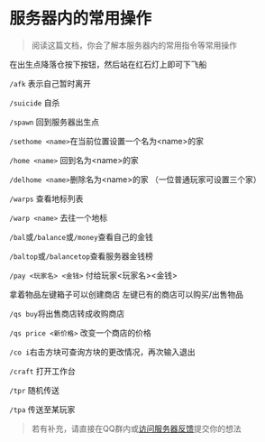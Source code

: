 # 服务器内的常用操作

> 阅读这篇文档，你会了解本服务器内的常用指令等常用操作

在出生点降落仓按下按钮，然后站在红石灯上即可下飞船 

`/afk` 表示自己暂时离开 

`/suicide` 自杀 

`/spawn` 回到服务器出生点

`/sethome <name>`在当前位置设置一个名为&lt;name&gt;的家 

`/home <name>` 回到名为&lt;name&gt;的家 

`/delhome <name>`删除名为&lt;name&gt;的家 （一位普通玩家可设置三个家） 

`/warps` 查看地标列表 

`/warp <name>` 去往一个地标

`/bal`或`/balance`或`/money`查看自己的金钱 

`/baltop`或`/balancetop`查看服务器金钱榜 

`/pay <玩家名> <金钱>` 付给玩家&lt;玩家名&gt;&lt;金钱&gt;

拿着物品左键箱子可以创建商店 左键已有的商店可以购买/出售物品

`/qs buy`将出售商店转成收购商店 

`/qs price <新价格>` 改变一个商店的价格 

`/co i`右击方块可查询方块的更改情况，再次输入退出

`/craft` 打开工作台

<!-- `/qq chat` 启用\关闭QQ聊天功能 -->

`/tpr` 随机传送

`/tpa` 传送至某玩家

> 若有补充，请直接在QQ群内或[访问服务器反馈](https://support.qq.com/products/174476)提交你的想法
